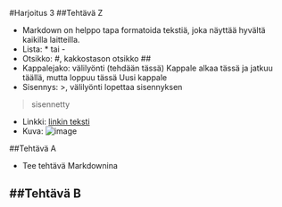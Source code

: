 #Harjoitus 3 
##Tehtävä Z 
- Markdown on helppo tapa formatoida tekstiä, joka näyttää hyvältä
kaikilla laitteilla.
- Lista: * tai -
- Otsikko: #, kakkostason otsikko ##
- Kappalejako: välilyönti (tehdään tässä) 
Kappale alkaa tässä
ja jatkuu täällä, mutta loppuu tässä 
Uusi kappale 
- Sisennys: >, välilyönti lopettaa sisennyksen
>sisennetty 
- Linkki: [linkin teksti](www.google.fi)
- Kuva: ![image](https://upload.wikimedia.org/wikipedia/commons/thumb/3/35/Tux.svg/1200px-Tux.svg.png)

##Tehtävä A
- Tee tehtävä Markdownina

##Tehtävä B
- 
